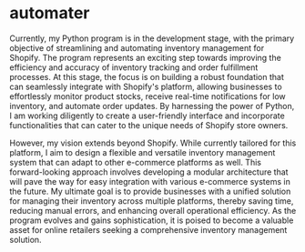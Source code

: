 # automater


Currently, my Python program is in the development stage, with the primary objective of streamlining and automating inventory management for Shopify. The program represents an exciting step towards improving the efficiency and accuracy of inventory tracking and order fulfillment processes. At this stage, the focus is on building a robust foundation that can seamlessly integrate with Shopify's platform, allowing businesses to effortlessly monitor product stocks, receive real-time notifications for low inventory, and automate order updates. By harnessing the power of Python, I am working diligently to create a user-friendly interface and incorporate functionalities that can cater to the unique needs of Shopify store owners.

However, my vision extends beyond Shopify. While currently tailored for this platform, I aim to design a flexible and versatile inventory management system that can adapt to other e-commerce platforms as well. This forward-looking approach involves developing a modular architecture that will pave the way for easy integration with various e-commerce systems in the future. My ultimate goal is to provide businesses with a unified solution for managing their inventory across multiple platforms, thereby saving time, reducing manual errors, and enhancing overall operational efficiency. As the program evolves and gains sophistication, it is poised to become a valuable asset for online retailers seeking a comprehensive inventory management solution.